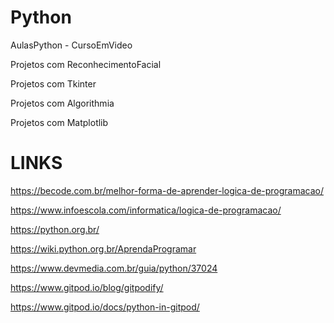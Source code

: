 # Python
AulasPython - CursoEmVideo

Projetos com ReconhecimentoFacial

Projetos com Tkinter

Projetos com Algorithmia

Projetos com Matplotlib

# LINKS 
https://becode.com.br/melhor-forma-de-aprender-logica-de-programacao/<br>

https://www.infoescola.com/informatica/logica-de-programacao/<br>

https://python.org.br/<br>

https://wiki.python.org.br/AprendaProgramar<br>

https://www.devmedia.com.br/guia/python/37024<br>

https://www.gitpod.io/blog/gitpodify/<br>

https://www.gitpod.io/docs/python-in-gitpod/<br>
